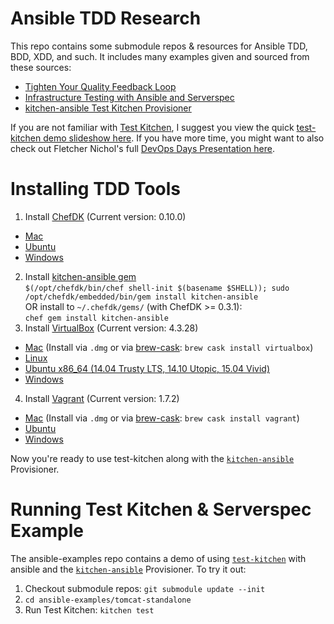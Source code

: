 Ansible TDD Research
====================

This repo contains some submodule repos & resources for Ansible TDD, BDD, XDD, and such.
It includes many examples given and sourced from these sources:

 - [Tighten Your Quality Feedback Loop][1]
 - [Infrastructure Testing with Ansible and Serverspec][2]
 - [kitchen-ansible Test Kitchen Provisioner][4]

If you are not familiar with [Test Kitchen][5], I suggest you view the quick [test-kitchen demo slideshow here][8].
If you have more time, you might want to also check out Fletcher Nichol's full [DevOps Days Presentation here][9].

Installing TDD Tools
====================

 1. Install [ChefDK][3] (Current version: 0.10.0)
   - [Mac][chefdk-mac]
   - [Ubuntu][chefdk-ubuntu]
   - [Windows][chefdk-win]
 2. Install [kitchen-ansible gem][4]<br/>`$(/opt/chefdk/bin/chef shell-init $(basename $SHELL)); sudo /opt/chefdk/embedded/bin/gem install kitchen-ansible`<br/>OR install to `~/.chefdk/gems/` (with ChefDK >= 0.3.1):<br/>`chef gem install kitchen-ansible`
 3. Install [VirtualBox][6] (Current version: 4.3.28)
   - [Mac][vbox-mac]  (Install via `.dmg` or via [brew-cask][homebrew-cask]: `brew cask install virtualbox`)
   - [Linux][vbox-lin]
   - [Ubuntu x86_64 (14.04 Trusty LTS, 14.10 Utopic, 15.04 Vivid)][vbox-ubuntu]
   - [Windows][vbox-win]
 4. Install [Vagrant][7] (Current version: 1.7.2)
   - [Mac][vagrant-mac]  (Install via `.dmg` or via [brew-cask][homebrew-cask]: `brew cask install vagrant`)
   - [Ubuntu][vagrant-ubuntu]
   - [Windows][vagrant-win]

Now you're ready to use test-kitchen along with the [`kitchen-ansible`][4] Provisioner.

Running Test Kitchen & Serverspec Example
=========================================

The ansible-examples repo contains a demo of using [`test-kitchen`][5] with ansible and the [`kitchen-ansible`][4] Provisioner.  To try it out:

 1. Checkout submodule repos: `git submodule update --init`
 2. `cd ansible-examples/tomcat-standalone`
 3. Run Test Kitchen: `kitchen test`

[1]: https://mestachs.wordpress.com/tag/server-spec/
[2]: http://sharknet.us/2014/02/06/infrastructure-testing-with-ansible-and-serverspec-part-2/
[3]: http://downloads.getchef.com/chef-dk/
[4]: https://github.com/neillturner/kitchen-ansible
[5]: http://kitchen.ci
[6]: https://www.virtualbox.org/
[7]: http://www.vagrantup.com/downloads.html
[8]: http://www.slideshare.net/tomduffield/test-kitchen-demo
[9]: http://www.slideshare.net/devopsdays/test-kitchen-10-fletcher-nichol

[chefdk-mac]: https://downloads.chef.io/chef-dk/mac/
[chefdk-ubuntu]: https://downloads.chef.io/chef-dk/ubuntu/
[chefdk-win]: https://downloads.chef.io/chef-dk/windows/
[vbox-mac]: http://download.virtualbox.org/virtualbox/5.0.10/VirtualBox-5.0.10-104061-OSX.dmg
[vbox-win]: http://download.virtualbox.org/virtualbox/5.0.10/VirtualBox-5.0.10-104061-Win.exe
[vbox-lin]: https://www.virtualbox.org/wiki/Linux_Downloads
[vbox-ubuntu]: http://download.virtualbox.org/virtualbox/5.0.10/virtualbox-5.0_5.0.10-104061~Ubuntu~trusty_amd64.deb
[vagrant-mac]: https://dl.bintray.com/mitchellh/vagrant/vagrant_1.7.4.dmg
[vagrant-ubuntu]: https://dl.bintray.com/mitchellh/vagrant/vagrant_1.7.4_x86_64.deb
[vagrant-win]: https://dl.bintray.com/mitchellh/vagrant/vagrant_1.7.4.msi
[homebrew-cask]: http://caskroom.io/
